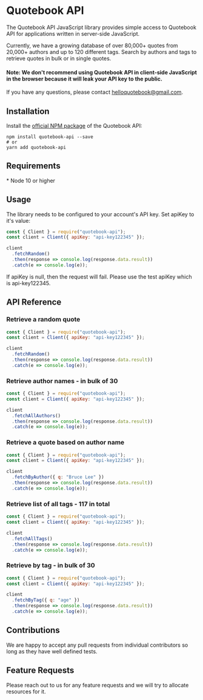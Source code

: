 # Quotebook API

The Quotebook API JavaScript library provides simple access to Quotebook API for applications written in server-side JavaScript.

Currently, we have a growing database of over 80,000+ quotes from 20,000+ authors and up to 120 different tags. Search by authors and tags to retrieve quotes in bulk or in single quotes.

#### Note: We don't recommend using Quotebook API in client-side JavaScript in the browser because it will leak your API key to the public.

If you have any questions, please contact helloquotebook@gmail.com.

## Installation

Install the [official NPM package](https://www.npmjs.com/package/quotebook-api) of the Quotebook API:

```
npm install quotebook-api --save
# or
yarn add quotebook-api
```

## Requirements

\* Node 10 or higher

## Usage

The library needs to be configured to your account's API key. Set apiKey to it's value:

```javascript
const { Client } = require("quotebook-api");
const client = Client({ apiKey: "api-key122345" });

client
  .fetchRandom()
  .then(response => console.log(response.data.result))
  .catch(e => console.log(e));
```

If apiKey is null, then the request will fail. Please use the test apiKey which is api-key122345.

## API Reference

### Retrieve a random quote

```javascript
const { Client } = require("quotebook-api");
const client = Client({ apiKey: "api-key122345" });

client
  .fetchRandom()
  .then(response => console.log(response.data.result))
  .catch(e => console.log(e));
```

### Retrieve author names - in bulk of 30

```javascript
const { Client } = require("quotebook-api");
const client = Client({ apiKey: "api-key122345" });

client
  .fetchAllAuthors()
  .then(response => console.log(response.data.result))
  .catch(e => console.log(e));
```

### Retrieve a quote based on author name

```javascript
const { Client } = require("quotebook-api");
const client = Client({ apiKey: "api-key122345" });

client
  .fetchByAuthor({ q: "Bruce Lee" })
  .then(response => console.log(response.data.result))
  .catch(e => console.log(e));
```

### Retrieve list of all tags - 117 in total

```javascript
const { Client } = require("quotebook-api");
const client = Client({ apiKey: "api-key122345" });

client
  .fetchAllTags()
  .then(response => console.log(response.data.result))
  .catch(e => console.log(e));
```

### Retrieve by tag - in bulk of 30

```javascript
const { Client } = require("quotebook-api");
const client = Client({ apiKey: "api-key122345" });

client
  .fetchByTag({ q: "age" })
  .then(response => console.log(response.data.result))
  .catch(e => console.log(e));
```

## Contributions

We are happy to accept any pull requests from individual contributors so long as they have well defined tests.

## Feature Requests

Please reach out to us for any feature requests and we will try to allocate resources for it.
